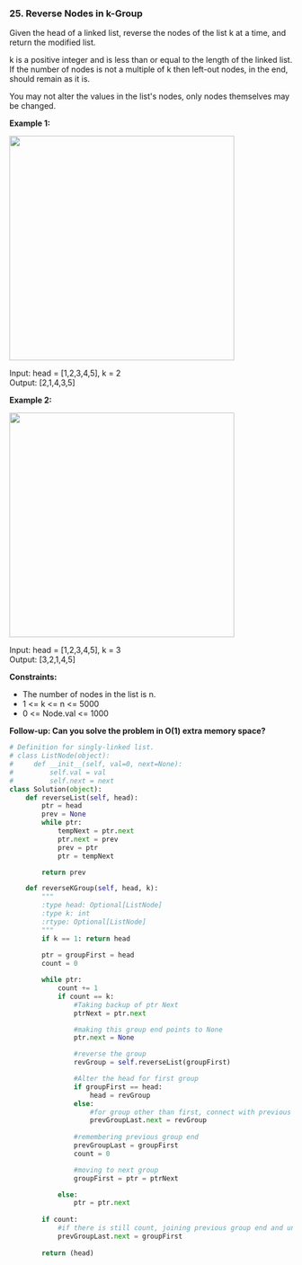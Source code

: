 ### 25. Reverse Nodes in k-Group

Given the head of a linked list, reverse the nodes of the list k at a time, and return the modified list.

k is a positive integer and is less than or equal to the length of the linked list. If the number of nodes is not a multiple of k then left-out nodes, in the end, should remain as it is.

You may not alter the values in the list's nodes, only nodes themselves may be changed.

**Example 1:**

<img src="https://assets.leetcode.com/uploads/2020/10/03/reverse_ex1.jpg" width="400"> 

Input: head = [1,2,3,4,5], k = 2  
Output: [2,1,4,3,5]

**Example 2:**

<img src="https://assets.leetcode.com/uploads/2020/10/03/reverse_ex2.jpg" width="400">

Input: head = [1,2,3,4,5], k = 3  
Output: [3,2,1,4,5]

**Constraints:**

* The number of nodes in the list is n.
* 1 <= k <= n <= 5000
* 0 <= Node.val <= 1000
 

**Follow-up: Can you solve the problem in O(1) extra memory space?**

```python
# Definition for singly-linked list.
# class ListNode(object):
#     def __init__(self, val=0, next=None):
#         self.val = val
#         self.next = next
class Solution(object):
    def reverseList(self, head):
        ptr = head
        prev = None
        while ptr:
            tempNext = ptr.next
            ptr.next = prev
            prev = ptr
            ptr = tempNext

        return prev

    def reverseKGroup(self, head, k):
        """
        :type head: Optional[ListNode]
        :type k: int
        :rtype: Optional[ListNode]
        """
        if k == 1: return head
        
        ptr = groupFirst = head
        count = 0

        while ptr:
            count += 1
            if count == k:
                #Taking backup of ptr Next
                ptrNext = ptr.next

                #making this group end points to None
                ptr.next = None

                #reverse the group
                revGroup = self.reverseList(groupFirst)

                #Alter the head for first group
                if groupFirst == head:
                    head = revGroup
                else:
                    #for group other than first, connect with previous group end
                    prevGroupLast.next = revGroup
                
                #remembering previous group end
                prevGroupLast = groupFirst
                count = 0

                #moving to next group
                groupFirst = ptr = ptrNext

            else:
                ptr = ptr.next
            
        if count:
            #if there is still count, joining previous group end and unfinished last group first element
            prevGroupLast.next = groupFirst
        
        return (head)
```